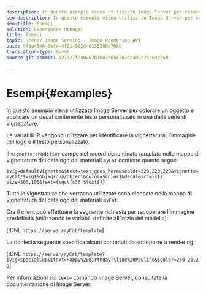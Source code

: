```yaml
---
description: In questo esempio viene utilizzato Image Server per colorare un oggetto e applicare un decal contenente testo personalizzato in una delle serie di vignettature.
seo-description: In questo esempio viene utilizzato Image Server per colorare un oggetto e applicare un decal contenente testo personalizzato in una delle serie di vignettature.
seo-title: Esempi
solution: Experience Manager
title: Esempi
topic: Scene7 Image Serving - Image Rendering API
uuid: 9f8e4346-6efe-4f21-982d-613328bd708d
translation-type: tm+mt
source-git-commit: b27327f940202b1883a654702aa386c7ae83c856

---
```



# Esempi{#examples}

In questo esempio viene utilizzato Image Server per colorare un oggetto e applicare un decal contenente testo personalizzato in una delle serie di vignettature.

Le variabili IR vengono utilizzate per identificare la vignettatura, l’immagine del logo e il testo personalizzato.

Il `vignette::Modifier` campo nel record denominato *template* nella mappa di vignettatura del catalogo dei materiali `myCat` contiene quanto segue:

`$vig=defaultVignette&$text=text_goes_here&$color=220,220,220&vignette=myCat/$vig$&obj=group/object&color=$color$&decal&src=is{?size=300,100&text={\qc\fs36 $text$}}`

Tutte le vignettature che verranno utilizzate sono elencate nella mappa di vignettatura del catalogo dei materiali `myCat`.

Ora il client può effettuare la seguente richiesta per recuperare l’immagine predefinita (utilizzando le variabili definite all’inizio del modello):

[!DNL `https://server/myCat/template`]

La richiesta seguente specifica alcuni contenuti da sottoporre a rendering:

[!DNL `https://server/myCat/template?$vig=specialCup&$text=Happy%20Birthday!\line%20Pauline&$color=230,20,20`]

Per informazioni sul `text=` comando Image Server, consultate la documentazione di Image Server.
